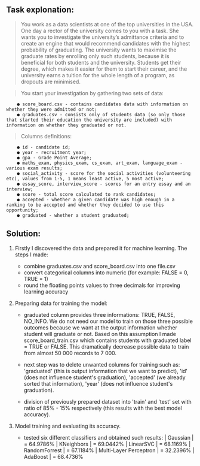 ## <b> Task explonation:</b>

> You work as a data scientists at one of the top universities in the USA. One day a rector of the university comes to you with a task. She wants you to investigate the university’s admittance criteria and to create an engine that would recommend candidates with the highest probability of graduating. The university wants to maximise the graduate rates by enrolling only such students, because it is beneficial for both students and the university. Students get their degree, which makes it easier for them to start their career, and the university earns a tuition for the whole length of a program, as dropouts are minimised.

>You start your investigation by gathering two sets of data:

		● score_board.csv - contains candidates data with information on whether they were admitted or not;
		● graduates.csv - consists only of students data (so only those that started their education the university are included) with information on whether they graduated or not.
>Columns definitions:
	
		● id - candidate id;
		● year - recruitment year;
		● gpa - Grade Point Average;
		● maths_exam, physics_exam, cs_exam, art_exam, language_exam - various exam results;
		● social_activity - score for the social activities (volunteering etc), values from 1-5, 1 means least active, 5 most active;
		● essay_score, interview_score - scores for an entry essay and an interview;
		● score - total score calculated to rank candidates;
		● accepted - whether a given candidate was high enough in a ranking to be accepted and whether they decided to use this opportunity;
		● graduated - whether a student graduated;

## <b> Solution: </b>

 1. Firstly I discovered the data and prepared it for machine learning. The steps I made:

	 - combine graduates.csv and score_board.csv into one file.csv
	 - convert categorical columns into numeric (for example: FALSE = 0, TRUE = 1)
	 - round the floating points values to three decimals for improving learning accuracy

2. Preparing data for training the model:

	 - graduated column provides three informations: TRUE, FALSE, NO_INFO. We do not need our model to train on those three possible outcomes because we want at the output information whether student will graduate or not. Based on this assumption I made score_board_train.csv which contains students with graduated label = TRUE or FALSE. This dramatically decrease possible data to train from almost 50 000 records to 7 000. 
 
	 - next step was to delete unwanted columns for training such as: 
 'graduated' (this is output information that we want to predict), 
 'id' (does not influence student's graduation), 
 'accepted' (we already sorted that information), 
 'year' (does not influence student's graduation).
 
	 - division of previously prepared dataset into 'train' and 'test' set with ratio of 85% - 15% respectively (this results with the best model accuracy).
 3. Model training and evaluating its accuracy.
	 - tested six different classifiers and obtained such results:
	 | Gaussian   |  = 64.9786% 
	 | KNeighbors | = 69.0442%
	 | LinearSVC | = 68.1169%
	 | RandomForrest | = 67.1184%
	 | Multi-Layer Perceptron | = 32.2396%
	 | AdaBoost | = 68.4736%



